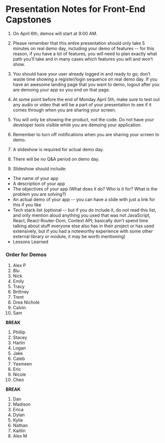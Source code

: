 # Presentation Notes for Front-End Capstones

1. On April 6th, demos will start at 9:00 AM.

1. Please remember that this entire presentation should only take 5 minutes on real demo day, including your demo of features -- for this reason, if you have a lot of features, you will need to plan exactly what path you’ll take and in many cases which features you will and won’t show.

1. You should have your user already logged in and ready to go; don’t waste time showing a register/login sequence on real demo day. If you have an awesome landing page that you want to demo, logout after you are demoing your app so you end on that page.

1. At some point before the end of Monday April 5th, make sure to test out any audio or video that will be a part of your presentation to see if it comes through when you are sharing your screen.

1. You will only be showing the product, not the code. Do not have your developer tools visible while you are demoing your application.

1. Remember to turn off notifications when you are sharing your screen to demo.

1. A slideshow is required for actual demo day.

1. There will be no Q&A period on demo day.

1. Slideshow should include:
- The name of your app
- A description of your app
- The objectives of your app (What does it do? Who is it for? What is the problem you are solving?)
- An actual demo of your app -- you can have a slide with just a link for this if you like
- Tech stack list (optional -- but if you do include it, do not read this list, and only mention aloud anything you used that was not JavaScript, React, React-Router-Dom, Context API; basically don’t spend time talking about stuff everyone else also has in their project or has used extensively, but if you had a noteworthy experience with some other external library or module, it may be worth mentioning)
- Lessons Learned


### Order for Demos

1. Alex P
1. Blu
1. Nick
1. Emily
1. Tracy
1. Brittney
1. Trent
1. Drea Nichole
1. Calvin
1. Sam

**BREAK**

1. Phillip
1. Stacey
1. Harlin
1. Logan
1. Jake
1. Caleb
1. Yasmeen
1. Eric
1. Nicole
1. Cheo

**BREAK**

1. Dan
1. Madison
1. Erica
1. Dylan
1. Kylie
1. Nathan
1. Kaitlin
1. Alex M
